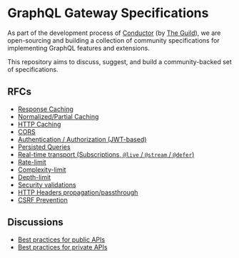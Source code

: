 # GraphQL Gateway Specifications 

As part of the development process of [Conductor](https://the-guild.dev/graphql/gateway) (by [The Guild](https://the-guild.dev/)), we are open-sourcing and building a collection of community specifications for implementing GraphQL features and extensions.

This repository aims to discuss, suggest, and build a community-backed set of specifications.

## RFCs 

- [Response Caching](https://github.com/the-guild-org/graphql-gateway-specifications/issues/1)
- [Normalized/Partial Caching](https://github.com/the-guild-org/graphql-gateway-specifications/issues/2)
- [HTTP Caching](https://github.com/the-guild-org/graphql-gateway-specifications/issues/12)
- [CORS](https://github.com/the-guild-org/graphql-gateway-specifications/issues/13)
- [Authentication / Authorization (JWT-based)](https://github.com/the-guild-org/graphql-gateway-specifications/issues/14)
- [Persisted Queries](https://github.com/the-guild-org/graphql-gateway-specifications/issues/3)
- [Real-time transport (Subscriptions, `@live` / `@stream` / `@defer`)](https://github.com/the-guild-org/graphql-gateway-specifications/issues/4)
- [Rate-limit](https://github.com/the-guild-org/graphql-gateway-specifications/issues/5)
- [Complexity-limit](https://github.com/the-guild-org/graphql-gateway-specifications/issues/6)
- [Depth-limit](https://github.com/the-guild-org/graphql-gateway-specifications/issues/7)
- [Security validations](https://github.com/the-guild-org/graphql-gateway-specifications/issues/8)
- [HTTP Headers propagation/passthrough](https://github.com/the-guild-org/graphql-gateway-specifications/issues/11)
- [CSRF Prevention](https://github.com/the-guild-org/graphql-gateway-specifications/issues/15)

## Discussions

- [Best practices for public APIs](https://github.com/the-guild-org/graphql-gateway-specifications/issues/9)
- [Best practices for private APIs](https://github.com/the-guild-org/graphql-gateway-specifications/issues/10)
